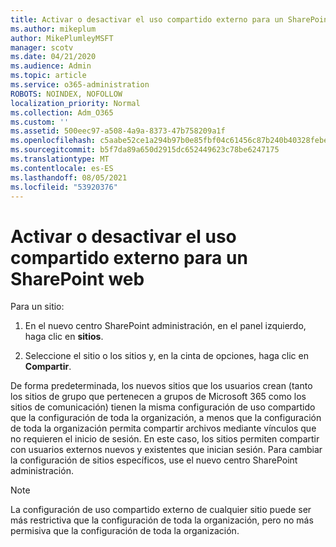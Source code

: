 ```yaml
---
title: Activar o desactivar el uso compartido externo para un SharePoint web
ms.author: mikeplum
author: MikePlumleyMSFT
manager: scotv
ms.date: 04/21/2020
ms.audience: Admin
ms.topic: article
ms.service: o365-administration
ROBOTS: NOINDEX, NOFOLLOW
localization_priority: Normal
ms.collection: Adm_O365
ms.custom: ''
ms.assetid: 500eec97-a508-4a9a-8373-47b758209a1f
ms.openlocfilehash: c5aabe52ce1a294b97b0e85fbf04c61456c87b240b40328febe1634aad1a17c6
ms.sourcegitcommit: b5f7da89a650d2915dc652449623c78be6247175
ms.translationtype: MT
ms.contentlocale: es-ES
ms.lasthandoff: 08/05/2021
ms.locfileid: "53920376"
---
```

# <a name="turn-external-sharing-on-or-off-for-a-sharepoint-site"></a>Activar o desactivar el uso compartido externo para un SharePoint web

Para un sitio:
  
1. En el nuevo centro SharePoint administración, en el panel izquierdo, haga clic en **sitios**.
    
2. Seleccione el sitio o los sitios y, en la cinta de opciones, haga clic en **Compartir**.
    
De forma predeterminada, los nuevos sitios que los usuarios crean (tanto los sitios de grupo que pertenecen a grupos de Microsoft 365 como los sitios de comunicación) tienen la misma configuración de uso compartido que la configuración de toda la organización, a menos que la configuración de toda la organización permita compartir archivos mediante vínculos que no requieren el inicio de sesión. En este caso, los sitios permiten compartir con usuarios externos nuevos y existentes que inician sesión. Para cambiar la configuración de sitios específicos, use el nuevo centro SharePoint administración.
  
> [!NOTE]
> La configuración de uso compartido externo de cualquier sitio puede ser más restrictiva que la configuración de toda la organización, pero no más permisiva que la configuración de toda la organización. 
  

